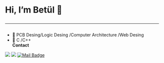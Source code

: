 # Hi, I’m Betül 👋   <hr>
- 👀 PCB Desing/Logic Desing /Computer Architecture /Web Desing
- 🌱 C /C++  
  **Contact** 
 
 [![](https://img.shields.io/badge/linkedin-%230077B5.svg?&style=for-the-badge&logo=linkedin&logoColor=white)](https://www.linkedin.com/in/betulkoyuncu/)
 [![](https://img.shields.io/badge/instagram-%23E4405F.svg?&style=for-the-badge&logo=instagram&logoColor=white)](https://instagram.com/kync_betul)
 [![Mail Badge](https://img.shields.io/badge/betulfb19077@gmail.com-c14438?style=for-the-badge&logo=Gmail&logoColor=white&link=mailto:betulfb19077@gmail.com)](mailto:betulfb19077@gmail.com)
